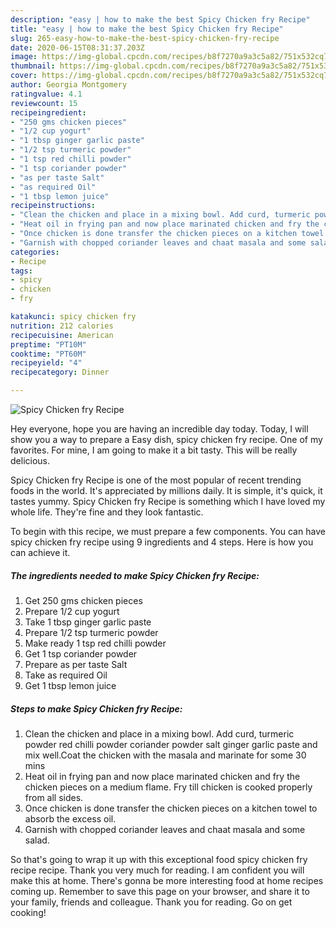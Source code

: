 ```yaml
---
description: "easy | how to make the best Spicy Chicken fry Recipe"
title: "easy | how to make the best Spicy Chicken fry Recipe"
slug: 265-easy-how-to-make-the-best-spicy-chicken-fry-recipe
date: 2020-06-15T08:31:37.203Z
image: https://img-global.cpcdn.com/recipes/b8f7270a9a3c5a82/751x532cq70/spicy-chicken-fry-recipe-recipe-main-photo.jpg
thumbnail: https://img-global.cpcdn.com/recipes/b8f7270a9a3c5a82/751x532cq70/spicy-chicken-fry-recipe-recipe-main-photo.jpg
cover: https://img-global.cpcdn.com/recipes/b8f7270a9a3c5a82/751x532cq70/spicy-chicken-fry-recipe-recipe-main-photo.jpg
author: Georgia Montgomery
ratingvalue: 4.1
reviewcount: 15
recipeingredient:
- "250 gms chicken pieces"
- "1/2 cup yogurt"
- "1 tbsp ginger garlic paste"
- "1/2 tsp turmeric powder"
- "1 tsp red chilli powder"
- "1 tsp coriander powder"
- "as per taste Salt"
- "as required Oil"
- "1 tbsp lemon juice"
recipeinstructions:
- "Clean the chicken and place in a mixing bowl. Add curd, turmeric powder red chilli powder coriander powder salt ginger garlic paste and mix well.Coat the chicken with the masala and marinate for some 30 mins"
- "Heat oil in frying pan and now place marinated chicken and fry the chicken pieces on a medium flame. Fry till chicken is cooked properly from all sides."
- "Once chicken is done transfer the chicken pieces on a kitchen towel to absorb the excess oil."
- "Garnish with chopped coriander leaves and chaat masala and some salad."
categories:
- Recipe
tags:
- spicy
- chicken
- fry

katakunci: spicy chicken fry 
nutrition: 212 calories
recipecuisine: American
preptime: "PT10M"
cooktime: "PT60M"
recipeyield: "4"
recipecategory: Dinner

---
```



![Spicy Chicken fry Recipe](https://img-global.cpcdn.com/recipes/b8f7270a9a3c5a82/751x532cq70/spicy-chicken-fry-recipe-recipe-main-photo.jpg)

Hey everyone, hope you are having an incredible day today. Today, I will show you a way to prepare a Easy dish, spicy chicken fry recipe. One of my favorites. For mine, I am going to make it a bit tasty. This will be really delicious.

Spicy Chicken fry Recipe is one of the most popular of recent trending foods in the world. It's appreciated by millions daily. It is simple, it's quick, it tastes yummy. Spicy Chicken fry Recipe is something which I have loved my whole life. They're fine and they look fantastic.




To begin with this recipe, we must prepare a few components. You can have spicy chicken fry recipe using 9 ingredients and 4 steps. Here is how you can achieve it.

<!--inarticleads1-->

##### The ingredients needed to make Spicy Chicken fry Recipe:

1. Get 250 gms chicken pieces
1. Prepare 1/2 cup yogurt
1. Take 1 tbsp ginger garlic paste
1. Prepare 1/2 tsp turmeric powder
1. Make ready 1 tsp red chilli powder
1. Get 1 tsp coriander powder
1. Prepare as per taste Salt
1. Take as required Oil
1. Get 1 tbsp lemon juice




<!--inarticleads2-->

##### Steps to make Spicy Chicken fry Recipe:

1. Clean the chicken and place in a mixing bowl. Add curd, turmeric powder red chilli powder coriander powder salt ginger garlic paste and mix well.Coat the chicken with the masala and marinate for some 30 mins
1. Heat oil in frying pan and now place marinated chicken and fry the chicken pieces on a medium flame. Fry till chicken is cooked properly from all sides.
1. Once chicken is done transfer the chicken pieces on a kitchen towel to absorb the excess oil.
1. Garnish with chopped coriander leaves and chaat masala and some salad.




So that's going to wrap it up with this exceptional food spicy chicken fry recipe recipe. Thank you very much for reading. I am confident you will make this at home. There's gonna be more interesting food at home recipes coming up. Remember to save this page on your browser, and share it to your family, friends and colleague. Thank you for reading. Go on get cooking!

